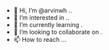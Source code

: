- 👋 Hi, I’m @arvinwh ..
- 👀 I’m interested in ..
- 🌱 I’m currently learning .
- 💞️ I’m looking to collaborate on .
- 📫 How to reach ...

<!---
arvinwh/arvinwh is a ✨ special ✨ repository because its `README.md` (this file) appears on your GitHub profile.
You can click the Preview link to take a look at your changes.
--->
